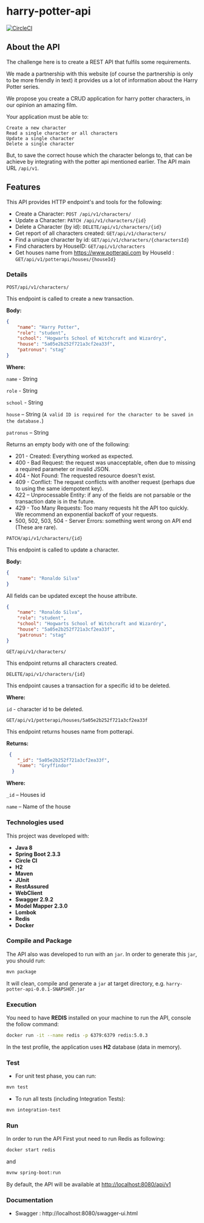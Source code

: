 # harry-potter-api
[![CircleCI](https://circleci.com/gh/RodrigoRP/harry-potter-api.svg?style=svg)](https://circleci.com/gh/RodrigoRP/harry-potter-api)

## About the API

The challenge here is to create a REST API that fulfils some requirements.

We made a partnership with this website (of course the partnership is only to be more friendly in text) it provides us a lot of information about the Harry Potter series.

We propose you create a CRUD application for harry potter characters, in our opinion an amazing film.

Your application must be able to:

    Create a new character
    Read a single character or all characters
    Update a single character
    Delete a single character

But, to save the correct house which the character belongs to, that can be achieve by integrating with the potter api mentioned earlier. The API main URL `/api/v1`.

## Features

This API provides HTTP endpoint's and tools for the following:

* Create a Character: `POST /api/v1/characters/`
* Update a Character: `PATCH /api/v1/characters/{id}`
* Delete a Character (by id): `DELETE/api/v1/characters/{id}`
* Get report of all characters created: `GET/api/v1/characters/`
* Find a unique character by id: `GET/api/v1/characters/{charactersId}`
* Find characters by HouseID: `GET/api/v1/characters`
* Get houses name from https://www.potterapi.com by HouseId : `GET/api/v1/potterapi/houses/{houseId}`

### Details

`POST/api/v1/characters/`

This endpoint is called to create a new transaction.

**Body:**

```json
{
    "name": "Harry Potter",
    "role": "student",
    "school": "Hogwarts School of Witchcraft and Wizardry",
    "house": "5a05e2b252f721a3cf2ea33f",
    "patronus": "stag"
}
```

**Where:**

`name` - String

`role` - String

`school` - String

`house` – String (`A valid ID is required for the character to be saved in the database.`)

`patronus` – String


Returns an empty body with one of the following:

* 201 - Created: Everything worked as expected.
* 400 - Bad Request: the request was unacceptable, often due to missing a required parameter or invalid JSON.
* 404 - Not Found: The requested resource doesn't exist.
* 409 - Conflict: The request conflicts with another request (perhaps due to using the same idempotent key).
* 422 – Unprocessable Entity: if any of the fields are not parsable or the transaction date is in the future.
* 429 - Too Many Requests: Too many requests hit the API too quickly. We recommend an exponential backoff of your requests.
* 500, 502, 503, 504 - Server Errors: something went wrong on API end (These are rare).

`PATCH/api/v1/characters/{id}`

This endpoint is called to update a character.

**Body:**

```json
{
    "name": "Ronaldo Silva"
}
```

All fields can be updated except the house attribute.

```json
{
    "name": "Ronaldo Silva",
    "role": "student",
    "school": "Hogwarts School of Witchcraft and Wizardry",
    "house": "5a05e2b252f721a3cf2ea33f",
    "patronus": "stag"
}
```

`GET/api/v1/characters/`

This endpoint returns all characters created.

`DELETE/api/v1/characters/{id}`

This endpoint causes a transaction for a specific id to be deleted.

**Where:**

`id` - character id to be deleted.

`GET/api/v1/potterapi/houses/5a05e2b252f721a3cf2ea33f`

This endpoint returns houses name from potterapi.

**Returns:**

```json
 {
    "_id": "5a05e2b252f721a3cf2ea33f",
    "name": "Gryffindor"
  }
```
 
**Where:**

`_id` – Houses id

`name` – Name of the house


### Technologies used

This project was developed with:

* **Java 8**
* **Spring Boot 2.3.3**
* **Circle CI**
* **H2**
* **Maven**
* **JUnit**
* **RestAssured**
* **WebClient**
* **Swagger 2.9.2**
* **Model Mapper 2.3.0**
* **Lombok**
* **Redis**
* **Docker**

### Compile and Package

The API also was developed to run with an `jar`. In order to generate this `jar`, you should run:

```bash
mvn package
```

It will clean, compile and generate a `jar` at target directory, e.g. `harry-potter-api-0.0.1-SNAPSHOT.jar`

### Execution

You need to have **REDIS** installed on your machine to run the API, console the follow command:

```bash
docker run -it --name redis -p 6379:6379 redis:5.0.3
```

In the test profile, the application uses **H2** database (data in memory).

### Test

* For unit test phase, you can run:

```bash
mvn test
```

* To run all tests (including Integration Tests):

```bash
mvn integration-test
```

### Run

In order to run the API First yout need to run Redis as following:

```bash
docker start redis
```
    
and

```bash
mvnw spring-boot:run
```

By default, the API will be available at [http://localhost:8080/api/v1](http://localhost:8080/api/v1/)

### Documentation

* Swagger : http://localhost:8080/swagger-ui.html





